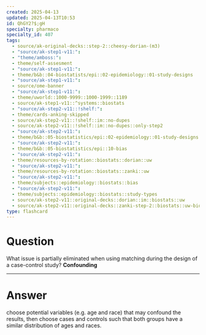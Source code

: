 ```yaml
---
created: 2025-04-13
updated: 2025-04-13T10:53
id: QhGY2?$;gH
specialty: pharmaco
specialty_id: 407
tags:
  - source/ak-original-decks::step-2::cheesy-dorian-(m3)
  - "source/ak-step1-v11:": 
  - "theme/amboss:": 
  - theme/self-assesment
  - "source/ak-step1-v11:": 
  - theme/b&b::04-biostatists/epi::02-epidemiology::01-study-designs
  - "source/ak-step1-v11:": 
  - source/ome-banner
  - "source/ak-step1-v11:": 
  - theme/uworld::1000-9999::1000-1999::1189
  - source/ak-step1-v11::^systems::biostats
  - "source/ak-step2-v11::!shelf:": 
  - theme/cards-anking-skipped
  - source/ak-step2-v11::!shelf::im::no-dupes
  - source/ak-step2-v11::!shelf::im::no-dupes::only-step2
  - "source/ak-step2-v11:": 
  - theme/b&b::05-biostatistics/epi::02-epidemiology::01-study-designs
  - "source/ak-step2-v11:": 
  - theme/b&b::05-biostatistics/epi::10-bias
  - "source/ak-step2-v11:": 
  - theme/resources-by-rotation::biostats::dorian::uw
  - "source/ak-step2-v11:": 
  - theme/resources-by-rotation::biostats::zanki::uw
  - "source/ak-step2-v11:": 
  - theme/subjects::epidemiology::biostats::bias
  - "source/ak-step2-v11:": 
  - theme/subjects::epidemiology::biostats::study-types
  - source/ak-step2-v11::original-decks::dorian::im::biostats::uw
  - source/ak-step2-v11::original-decks::zanki-step-2::biostats::uw-biostats"
type: flashcard
---
```


# Question
What issue is partially eliminated when using matching during the design of a case-control study?   **Confounding**

---

# Answer
choose potential variables (e.g. age and race) that may confound the results, then choose cases and controls such that both groups have a similar distribution of ages and races.